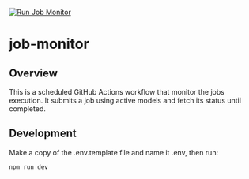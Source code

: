 [![Run Job Monitor](https://github.com/dreamup-ai/job-monitor/actions/workflows/run-job-monitor.yaml/badge.svg)](https://github.com/dreamup-ai/job-monitor/actions/workflows/run-job-monitor.yaml)

# job-monitor

## Overview

This is a scheduled GitHub Actions workflow that monitor the jobs execution. It submits a job using active models and fetch its status until completed.

## Development

Make a copy of the .env.template file and name it .env, then run:

``` bash
npm run dev
```